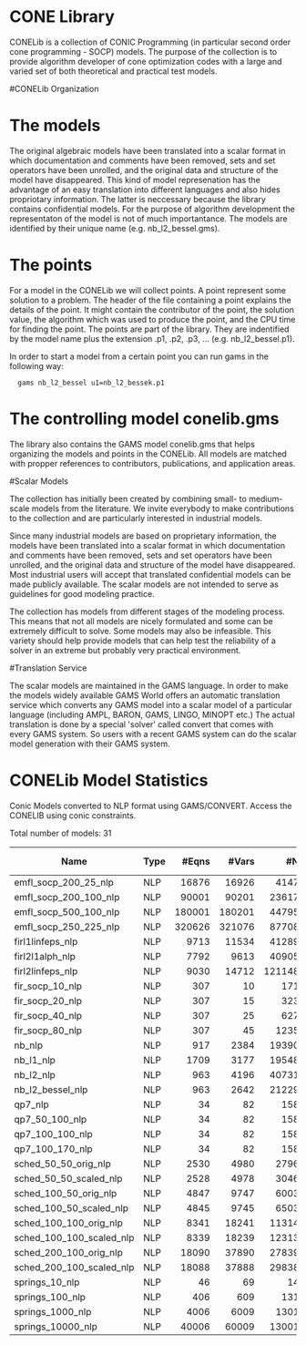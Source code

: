 # CONE Library

CONELib is a collection of CONIC Programming (in particular second order cone programming - SOCP) models. 
The purpose of the collection is to provide algorithm developer of cone optimization codes with a large and varied set of both theoretical and practical test models.

#CONELib Organization

The models
==========

The original algebraic models have been translated into a scalar format in
which documentation and comments have been removed, sets and set operators
have been unrolled, and the original data and structure of the model have
disappeared. This kind of model represenation has the advantage of an easy
translation into different languages and also hides propriotary
information. The latter is neccessary because the library contains
confidential models. For the purpose of algorithm development the
representaton of the model is not of much importantance. The models are
identified by their unique name (e.g. nb_l2_bessel.gms).

The points
==========

For a model in the CONELib we will collect points. A point represent
some solution to a problem. The header of the file containing a point
explains the details of the point. It might contain the contributor of
the point, the solution value, the algorithm which was used to produce
the point, and the CPU time for finding the point. The points are part
of the library. They are indentified by the model name plus the
extension .p1, .p2, .p3, ... (e.g. nb_l2_bessel.p1).

In order to start a model from a certain point you can run gams in the
following way:

	  gams nb_l2_bessel u1=nb_l2_bessek.p1

The controlling model conelib.gms
===================================

The library also contains the GAMS model conelib.gms that helps
organizing the models and points in the CONELib. All models are
matched with propper references to contributors, publications, and
application areas.

#Scalar Models

The collection has initially been created by combining small- to medium-scale models from the literature. We invite everybody to make contributions to the collection and are particularly interested in industrial models.

Since many industrial models are based on proprietary information, the models have been translated into a scalar format in which documentation and comments have been removed, sets and set operators have been unrolled, and the original data and structure of the model have disappeared. Most industrial users will accept that translated confidential models can be made publicly available. The scalar models are not intended to serve as guidelines for good modeling practice.

The collection has models from different stages of the modeling process. This means that not all models are nicely formulated and some can be extremely difficult to solve. Some models may also be infeasible. This variety should help provide models that can help test the reliability of a solver in an extreme but probably very practical environment.

#Translation Service

The scalar models are maintained in the GAMS language. In order to make the models widely available GAMS World offers an automatic translation service which converts any GAMS model into a scalar model of a particular language (including AMPL, BARON, GAMS, LINGO, MINOPT etc.)
The actual translation is done by a special 'solver' called convert that comes with every GAMS system. So users with a recent GAMS system can do the scalar model generation with their GAMS system.

# CONELib Model Statistics

Conic Models converted to NLP format using GAMS/CONVERT. Access the CONELIB using conic constraints.

Total number of models:   31

|Name                    |Type  |#Eqns  |#Vars   |#NZ   |#NNZ    |Bestknown Objective |
|------------------------|------|------:|-------:|-----:|-------:|-------------------:|
|emfl_socp_200_25_nlp	 |NLP   |16876	|16926	 |41472	 |11250	 |[46.8675](https://git.gams.com/mdekhil/gamsworld/-/blob/master/Cone%20Library/points/emfl_socp_200_25.p1)          |
|emfl_socp_200_100_nlp	 |NLP   |90001	|90201	 |236172 |60000	 | 	                  |
|emfl_socp_500_100_nlp	 |NLP   |180001	|180201	 |447957 |120000 |[325.34611](https://git.gams.com/mdekhil/gamsworld/-/blob/master/Cone%20Library/points/emfl_socp_500_100.p1) 	                  |
|emfl_socp_250_225_nlp	 |NLP   |320626	|321076	 |877084 |213750 | 	                  |
|firl1linfeps_nlp		 |NLP   |9713	|11534	 |412895 |7688	 | 	                  |
|firl2l1alph_nlp		 |NLP   |7792	|9613	 |409053 |7688	 | 	                  |
|firl2linfeps_nlp		 |NLP   |9030	|14712	 |1211486|11768	 | 	                  |
|fir_socp_10_nlp		 |NLP   |307	|10		 |1711	 |2		 |[1.7382](https://git.gams.com/mdekhil/gamsworld/-/blob/master/Cone%20Library/points/fir_socp_10.p1)	          |
|fir_socp_20_nlp		 |NLP   |307	|15		 |3231	 |2	 	 |[1.04649](https://git.gams.com/mdekhil/gamsworld/-/blob/master/Cone%20Library/points/fir_socp_20.p1)                    |
|fir_socp_40_nlp		 |NLP   |307	|25		 |6271	 |2		 |1.0001	          |
|fir_socp_80_nlp		 |NLP   |307	|45		 |12351	 |2	 	 |                    |
|nb_nlp					 |NLP   |917	|2384	 |193901 |1586	 |-0.0507	          |
|nb_l1_nlp				 |NLP   |1709	|3177	 |195487 |1586	 |[-13.0123](https://git.gams.com/mdekhil/gamsworld/-/blob/master/Cone%20Library/points/nb_l1.p1)	          |
|nb_l2_nlp				 |NLP   |963	|4196	 |407317 |3352	 |[-1.62897](https://git.gams.com/mdekhil/gamsworld/-/blob/master/Cone%20Library/points/nb_l2.p1)	                  |
|nb_l2_bessel_nlp		 |NLP   |963	|2642	 |212295 |1798	 |[-0.1026](https://git.gams.com/mdekhil/gamsworld/-/blob/master/Cone%20Library/points/nb_l2_bessel.p1)	          |
|qp7_nlp				 |NLP   |34		|82		 |1585	 |31	 |[0.0008](https://git.gams.com/mdekhil/gamsworld/-/blob/master/Cone%20Library/points/qp7.p1)	          |
|qp7_50_100_nlp			 |NLP   |34		|82		 |1585	 |31	 |[0.0018](https://git.gams.com/mdekhil/gamsworld/-/blob/master/Cone%20Library/points/qp7_50_100.p1)	          |
|qp7_100_100_nlp		 |NLP   |34		|82		 |1585	 |31	 |[0.0043](https://git.gams.com/mdekhil/gamsworld/-/blob/master/Cone%20Library/points/qp7_100_100.p1)	          |
|qp7_100_170_nlp		 |NLP   |34		|82		 |1585	 |31	 |[0.0034](https://git.gams.com/mdekhil/gamsworld/-/blob/master/Cone%20Library/points/qp7_100_170.p1)	          |
|sched_50_50_orig_nlp	 |NLP   |2530	|4980	 |27967	 |2475	 |[26672.9916](https://git.gams.com/mdekhil/gamsworld/-/blob/master/Cone%20Library/points/sched_50_50_orig.p1)	      |
|sched_50_50_scaled_nlp	 |NLP   |2528	|4978	 |30462	 |2474	 |[7.8520](https://git.gams.com/mdekhil/gamsworld/-/blob/master/Cone%20Library/points/sched_50_50_scaled.p1)	          |
|sched_100_50_orig_nlp	 |NLP   |4847	|9747	 |60037	 |4742	 |[181889.9181](https://git.gams.com/mdekhil/gamsworld/-/blob/master/Cone%20Library/points/sched_100_50_orig.p1)	      |
|sched_100_50_scaled_nlp |NLP   |4845	|9745	 |65032	 |4741	 |[67.1651](https://git.gams.com/mdekhil/gamsworld/-/blob/master/Cone%20Library/points/sched_100_50_scaled.p1)	          |
|sched_100_100_orig_nlp	 |NLP   |8341	|18241	 |113142 |8236	 | 	                  |
|sched_100_100_scaled_nlp|NLP   |8339	|18239	 |123137 |8235	 |[27.3308](https://git.gams.com/mdekhil/gamsworld/-/blob/master/Cone%20Library/points/sched_100_100_scaled.p1)	          |
|sched_200_100_orig_nlp	 |NLP   |18090	|37890	 |278392 |17885	 |141360.3657	      |
|sched_200_100_scaled_nlp|NLP   |18088	|37888	 |298387 |17884	 |[51.8120](https://git.gams.com/mdekhil/gamsworld/-/blob/master/Cone%20Library/points/sched_200_100_scaled.p1)	          |
|springs_10_nlp			 |NLP   |46		|69		 |140	 |32	 |[-185.4461](https://git.gams.com/mdekhil/gamsworld/-/blob/master/Cone%20Library/points/springs_10.p1)	          |
|springs_100_nlp		 |NLP   |406	|609	 |1310	 |302	 |[-41591.0422](https://git.gams.com/mdekhil/gamsworld/-/blob/master/Cone%20Library/points/springs_100.p1)	      |
|springs_1000_nlp		 |NLP   |4006	|6009	 |13010	 |3002	 |[-4.003261E+7](https://git.gams.com/mdekhil/gamsworld/-/blob/master/Cone%20Library/points/springs_1000.p1)        |
|springs_10000_nlp		 |NLP   |40006	|60009	 |130010 |30002	 |                    |
